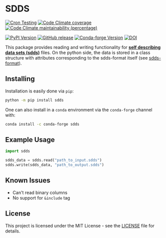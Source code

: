 # SDDS
[![Cron Testing](https://github.com/pylhc/sdds/workflows/Cron%20Testing/badge.svg)](https://github.com/pylhc/sdds/actions?query=workflow%3A%22Cron+Testing%22)
[![Code Climate coverage](https://img.shields.io/codeclimate/coverage/pylhc/sdds.svg?style=popout)](https://codeclimate.com/github/pylhc/sdds)
[![Code Climate maintainability (percentage)](https://img.shields.io/codeclimate/maintainability-percentage/pylhc/sdds.svg?style=popout)](https://codeclimate.com/github/pylhc/sdds)
<!-- [![GitHub last commit](https://img.shields.io/github/last-commit/pylhc/sdds.svg?style=popout)](https://github.com/pylhc/sdds/) -->
[![PyPI Version](https://img.shields.io/pypi/v/sdds?label=PyPI&logo=pypi)](https://pypi.org/project/sdds/)
[![GitHub release](https://img.shields.io/github/v/release/pylhc/sdds?logo=github)](https://github.com/pylhc/sdds/)
[![Conda-forge Version](https://img.shields.io/conda/vn/conda-forge/sdds?color=orange&logo=anaconda)](https://anaconda.org/conda-forge/sdds)
[![DOI](https://zenodo.org/badge/DOI/10.5281/zenodo.5705820.svg)](https://doi.org/10.5281/zenodo.5705820)

This package provides reading and writing functionality for [**self describing data sets (sdds)**](https://ops.aps.anl.gov/SDDSIntroTalk/slides.html) files.
On the python side, the data is stored in a class structure with attributes corresponding to the sdds-format itself (see [sdds-format](https://ops.aps.anl.gov/manuals/SDDStoolkit/SDDStoolkitsu2.html)). 

## Installing

Installation is easily done via `pip`:
```bash
python -m pip install sdds
```

One can also install in a `conda` environment via the `conda-forge` channel with:
```bash
conda install -c conda-forge sdds
```

## Example Usage

```python
import sdds

sdds_data = sdds.read("path_to_input.sdds")
sdds.write(sdds_data, "path_to_output.sdds")
```

## Known Issues

- Can't read binary columns
- No support for `&include` tag

## License

This project is licensed under the MIT License - see the [LICENSE](LICENSE) file for details.

